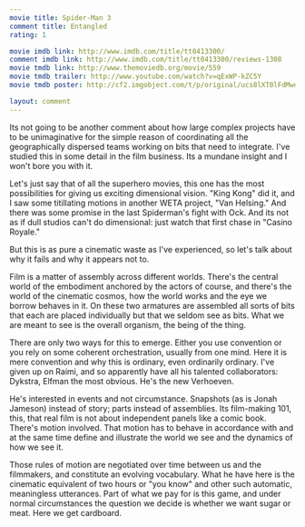 ```yaml
---
movie title: Spider-Man 3
comment title: Entangled
rating: 1

movie imdb link: http://www.imdb.com/title/tt0413300/
comment imdb link: http://www.imdb.com/title/tt0413300/reviews-1308
movie tmdb link: http://www.themoviedb.org/movie/559
movie tmdb trailer: http://www.youtube.com/watch?v=qExWP-kZC5Y
movie tmdb poster: http://cf2.imgobject.com/t/p/original/ucs8lXT0lFdMwoXKVeys2PfjOaO.jpg

layout: comment
---
```


Its not going to be another comment about how large complex projects have to be unimaginative for the simple reason of coordinating all the geographically dispersed teams working on bits that need to integrate. I've studied this in some detail in the film business. Its a mundane insight and I won't bore you with it.

Let's just say that of all the superhero movies, this one has the most possibilities for giving us exciting dimensional vision. "King Kong" did it, and I saw some titillating motions in another WETA project, "Van Helsing." And there was some promise in the last Spiderman's fight with Ock. And its not as if dull studios can't do dimensional: just watch that first chase in "Casino Royale."

But this is as pure a cinematic waste as I've experienced, so let's talk about why it fails and why it appears not to.

Film is a matter of assembly across different worlds. There's the central world of the embodiment anchored by the actors of course, and there's the world of the cinematic cosmos, how the world works and the eye we borrow behaves in it. On these two armatures are assembled all sorts of bits that each are placed individually but that we seldom see as bits. What we are meant to see is the overall organism, the being of the thing.

There are only two ways for this to emerge. Either you use convention or you rely on some coherent orchestration, usually from one mind. Here it is mere convention and why this is ordinary, even ordinarily ordinary. I've given up on Raimi, and so apparently have all his talented collaborators: Dykstra, Elfman the most obvious. He's the new Verhoeven.

He's interested in events and not circumstance. Snapshots (as is Jonah Jameson) instead of story; parts instead of assemblies. Its film-making 101, this, that real film is not about independent panels like a comic book. There's motion involved. That motion has to behave in accordance with and at the same time define and illustrate the world we see and the dynamics of how we see it. 

Those rules of motion are negotiated over time between us and the filmmakers, and constitute an evolving vocabulary. What he have here is the cinematic equivalent of two hours or "you know" and other such automatic, meaningless utterances. Part of what we pay for is this game, and under normal circumstances the question we decide is whether we want sugar or meat. Here we get cardboard.